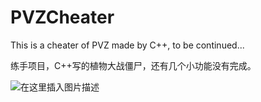 # PVZCheater
This is a cheater of PVZ made by C++, to be continued...

练手项目，C++写的植物大战僵尸，还有几个小功能没有完成。


![在这里插入图片描述](https://img-blog.csdnimg.cn/20200316224446436.png?x-oss-process=image/watermark,type_ZmFuZ3poZW5naGVpdGk,shadow_10,text_aHR0cHM6Ly9ibG9nLmNzZG4ubmV0L3dlaXhpbl80MzczNDA5NQ==,size_16,color_FFFFFF,t_70)
